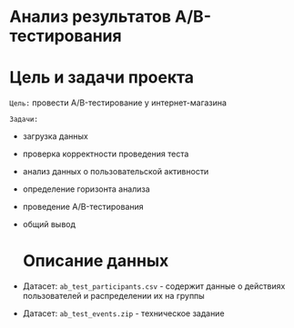 # Анализ результатов A/B-тестирования

# Цель и задачи проекта

`Цель:` провести A/B-тестирование у интернет-магазина 

`Задачи:`
- загрузка данных 
- проверка корректности проведения теста
- анализ данных о пользовательской активности
- определение горизонта анализа
- проведение A/B-тестирования
- общий вывод

  # Описание данных

- Датасет: `ab_test_participants.csv` - содержит данные о действиях пользователей и распределении их на группы
- Датасет: `ab_test_events.zip` - техническое задание
